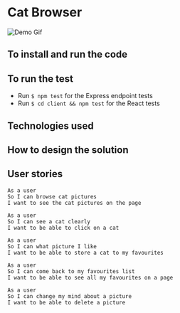 # Cat Browser


![Demo Gif](https://)

## To install and run the code


## To run the test

- Run `$ npm test` for the Express endpoint tests
- Run `$ cd client && npm test` for the React tests

## Technologies used


## How to design the solution


## User stories
```
As a user
So I can browse cat pictures
I want to see the cat pictures on the page

As a user
So I can see a cat clearly 
I want to be able to click on a cat

As a user
So I can what picture I like
I want to be able to store a cat to my favourites

As a user
So I can come back to my favourites list
I want to be able to see all my favourites on a page

As a user
So I can change my mind about a picture
I want to be able to delete a picture 
```
